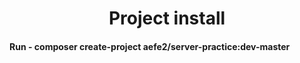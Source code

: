 <h1 align="center">Project install</h1>
<h4>Run - composer create-project aefe2/server-practice:dev-master </h4>
